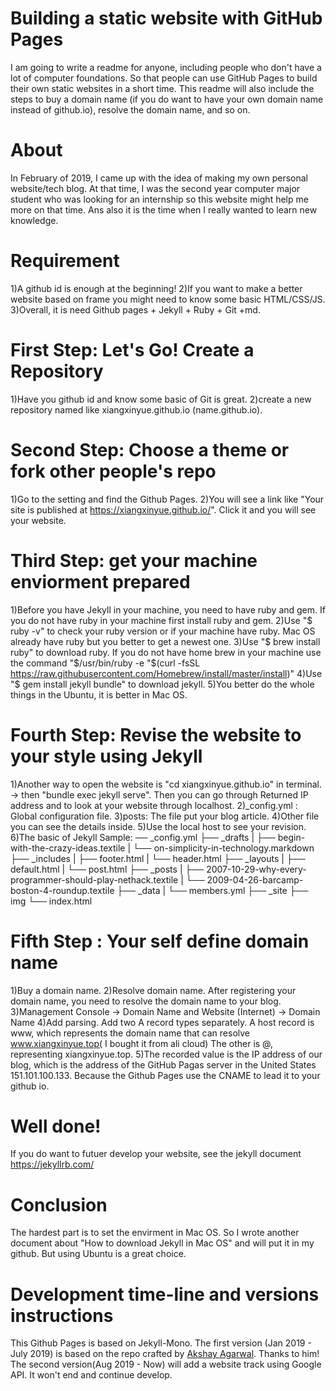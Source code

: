 # Building a static website with GitHub Pages 
I am going to write a readme for anyone, including people who don't have a lot of computer foundations. So that people can use GitHub Pages to build their own static websites in a short time. This readme will also include the steps to buy a domain name (if you do want to have your own domain name instead of github.io), resolve the domain name, and so on.

# About
In February of 2019, I came up with the idea of ​​making my own personal website/tech blog. At that time, I was the second year computer major student who was looking for an internship so this website might help me more on that time. Ans also it is the time when I really wanted to learn new knowledge.

# Requirement
1)A github id is enough at the beginning! 
2)If you want to make a better website based on frame you might need to know some basic HTML/CSS/JS. 
3)Overall, it is need Github pages + Jekyll + Ruby + Git +md.

# First Step: Let's Go! Create a Repository
1)Have you github id and know some basic of Git is great.
2)create a new repository named like xiangxinyue.github.io (name.github.io).

# Second Step: Choose a theme or fork other people's repo
1)Go to the setting and find the Github Pages.
2)You will see a link like "Your site is published at https://xiangxinyue.github.io/". Click it and you will see your website.

# Third Step: get your machine enviorment prepared

1)Before you have Jekyll in your machine, you need to have ruby and gem. If you do not have ruby in your machine first install ruby and gem.
2)Use "$ ruby -v" to check your ruby version or if your machine have ruby. Mac OS already have ruby but you better to get a newest one.
3)Use "$ brew install ruby" to download ruby. If you do not have home brew in your machine use the command "$/usr/bin/ruby -e "$(curl -fsSL https://raw.githubusercontent.com/Homebrew/install/master/install)"
4)Use "$ gem install jekyll bundle" to download jekyll. 
5)You better do the whole things in the Ubuntu, it is better in Mac OS.


# Fourth Step: Revise the website to your style using Jekyll
1)Another way to open the website is "cd xiangxinyue.github.io" in terminal. -> then "bundle exec jekyll serve". Then you can go through Returned IP address and to look at your website through localhost.
2)_config.yml : Global configuration file.
3)posts: The file put your blog article.
4)Other file you can see the details inside.
5)Use the local host to see your revision.
6)The basic of Jekyll Sample:
── _config.yml
├── _drafts
|   ├── begin-with-the-crazy-ideas.textile
|   └── on-simplicity-in-technology.markdown
├── _includes
|   ├── footer.html
|   └── header.html
├── _layouts
|   ├── default.html
|   └── post.html
├── _posts
|   ├── 2007-10-29-why-every-programmer-should-play-nethack.textile
|   └── 2009-04-26-barcamp-boston-4-roundup.textile
├── _data
|   └── members.yml
├── _site
├── img
└── index.html

# Fifth Step : Your self define domain name
1)Buy a domain name.
2)Resolve domain name. After registering your domain name, you need to resolve the domain name to your blog.
3)Management Console → Domain Name and Website (Internet) → Domain Name
4)Add parsing. Add two A record types separately. A host record is www, which represents the domain name that can resolve www.xiangxinyue.top( I bought it from ali cloud)
The other is @, representing xiangxinyue.top.
5)The recorded value is the IP address of our blog, which is the address of the GitHub Pagas server in the United States 151.101.100.133. Because the Github Pages use the CNAME to lead it to your github io.

# Well done!
If you do want to futuer develop your website, see the jekyll document https://jekyllrb.com/

# Conclusion
The hardest part is to set the envirment in Mac OS. So I wrote another document about "How to download Jekyll in Mac OS" and will put it in my github. But using Ubuntu is a great choice.

# Development time-line and versions instructions
This Github Pages is based on Jekyll-Mono.
The first version (Jan 2019 - July 2019) is based on the repo crafted by [Akshay Agarwal](https://github.com/AkshayAgarwal007). Thanks to him!
The second version(Aug 2019 - Now) will add a website track using Google API.
It won't end and continue develop.



 











  

